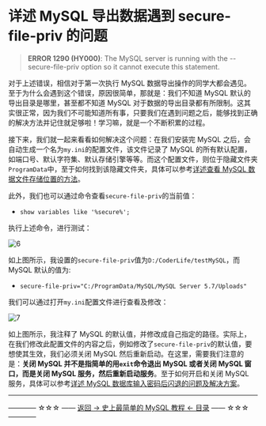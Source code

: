 # 详述 MySQL 导出数据遇到 secure-file-priv 的问题

> **ERROR 1290 (HY000)**: The MySQL server is running with the --secure-file-priv option so it cannot execute this statement.

对于上述错误，相信对于第一次执行 MySQL 数据导出操作的同学大都会遇见。至于为什么会遇到这个错误，原因很简单，那就是：我们不知道 MySQL 默认的导出目录是哪里，甚至都不知道 MySQL 对于数据的导出目录都有所限制。这其实很正常，因为我们不可能知道所有事，只要我们在遇到问题之后，能够找到正确的解决方法并记住就足够啦！学习嘛，就是一个不断积累的过程。

接下来，我们就一起来看看如何解决这个问题：在我们安装完 MySQL 之后，会自动生成一个名为`my.ini`的配置文件，该文件记录了 MySQL 的所有默认配置，如端口号、默认字符集、默认存储引擎等等。而这个配置文件，则位于隐藏文件夹`ProgramData`中，至于如何找到该隐藏文件夹，具体可以参考[详述查看 MySQL 数据文件存储位置的方法](https://github.com/guobinhit/mysql-tutorial/blob/master/mysql-articles/datafile.md)。

此外，我们也可以通过命令查看`secure-file-priv`的当前值：

- `show variables like '%secure%';`

执行上述命令，进行测试：

![6](http://img.blog.csdn.net/20171001200442371)

如上图所示，我设置的`secure-file-priv`值为`D:/CoderLife/testMySQL`，而 MySQL 默认的值为:

- `secure-file-priv="C:/ProgramData/MySQL/MySQL Server 5.7/Uploads"`

我们可以通过打开`my.ini`配置文件进行查看及修改：

![7](http://img.blog.csdn.net/20171001200847759)

如上图所示，我注释了 MySQL 的默认值，并修改成自己指定的路径。实际上，在我们修改此配置文件的内容之后，例如修改了`secure-file-priv`的默认值，要想使其生效，我们必须关闭 MySQL 然后重新启动。在这里，需要我们注意的是：**关闭 MySQL 并不是指简单的用`exit`命令退出 MySQL 或者关闭 MySQL 窗口，而是关闭 MySQL 服务，然后重新启动服务**。至于如何开启和关闭 MySQL 服务，具体可以参考[详述 MySQL 数据库输入密码后闪退的问题及解决方案](https://github.com/guobinhit/mysql-tutorial/blob/master/mysql-articles/resovle-method.md)。


----------
———— ☆☆☆ —— [返回 -> 史上最简单的 MySQL 教程 <- 目录](https://github.com/guobinhit/mysql-tutorial/blob/master/README.md) —— ☆☆☆ ————




